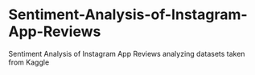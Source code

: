 # Sentiment-Analysis-of-Instagram-App-Reviews
Sentiment Analysis of Instagram App Reviews analyzing datasets taken from Kaggle

